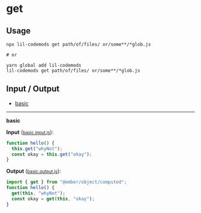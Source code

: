 # get


## Usage

```
npx lil-codemods get path/of/files/ or/some**/*glob.js

# or

yarn global add lil-codemods
lil-codemods get path/of/files/ or/some**/*glob.js
```

## Input / Output

<!--FIXTURES_TOC_START-->
* [basic](#basic)
<!--FIXTURES_TOC_END-->

<!--FIXTURES_CONTENT_START-->
---
<a id="basic">**basic**</a>

**Input** (<small>[basic.input.js](transforms/get/__testfixtures__/basic.input.js)</small>):
```js
function hello() {
  this.get("whyNot");
  const okay = this.get("okay");
}

```

**Output** (<small>[basic.output.js](transforms/get/__testfixtures__/basic.output.js)</small>):
```js
import { get } from "@ember/object/computed";
function hello() {
  get(this, "whyNot");
  const okay = get(this, "okay");
}

```
<!--FIXTURES_CONTENT_END-->